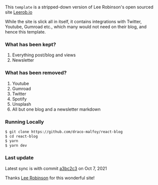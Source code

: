 This `template` is a stripped-down version of Lee Robinson's open sourced site [Leerob.io](https://leerob.io)

While the site is slick all in itself, it contains integrations with Twitter, Youtube, Gumroad etc., which many would not need on their blog, and hence this template.

### What has been kept?

1. Everything post/blog and views
2. Newsletter

### What has been removed?

1. Youtube
2. Gumroad
3. Twitter
4. Spotify
5. Unsplash
6. All but one blog and a newsletter markdown

### Running Locally

```bash
$ git clone https://github.com/draco-malfoy/react-blog
$ cd react-blog
$ yarn
$ yarn dev
```

### Last update
Latest sync is with commit [a3bc2c3](https://github.com/leerob/leerob.io/tree/a3bc2c359f8ccac75512ebf4a7c7d40932d7a2ec) on Oct 7, 2021

Thanks [Lee Robinson](https://github.com/leerob) for this wonderful site!
